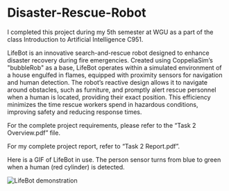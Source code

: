 # Disaster-Rescue-Robot

I completed this project during my 5th semester at WGU as a part of the class Introduction to Artificial Intelligence C951.

LifeBot is an innovative search-and-rescue robot designed to enhance disaster recovery during fire emergencies. Created using CoppeliaSim’s "bubbleRob" as a base, LifeBot operates within a simulated environment of a house engulfed in flames, equipped with proximity sensors for navigation and human detection. The robot’s reactive design allows it to navigate around obstacles, such as furniture, and promptly alert rescue personnel when a human is located, providing their exact position. This efficiency minimizes the time rescue workers spend in hazardous conditions, improving safety and reducing response times.

For the complete project requirements, please refer to the “Task 2 Overview.pdf” file.

For my complete project report, refer to “Task 2 Report.pdf”.

Here is a GIF of LifeBot in use. The person sensor turns from blue to green when a human (red cylinder) is detected.

![LifeBot demonstration](./1.gif)

